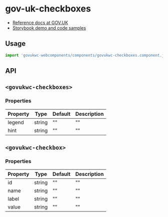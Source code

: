 # gov-uk-checkboxes

- [Reference docs at GOV.UK](https://design-system.service.gov.uk/components/checkboxes/)
- [Storybook demo and code samples](http://tgreyuk.github.io/govuk-webcomponents/storybook/?path=/story/checkboxes/)

## Usage

```javascript
import 'govukwc-webcomponents/components/govukwc-checkboxes.component.js';
```

## API

## `<govukwc-checkboxes>`

### Properties

| Property  |  Type     | Default | Description |
|-----------|-----------|---------|-------------|
| legend|string|""|""
| hint|string|""|""| 

## `<govukwc-checkbox>`

### Properties

| Property  |  Type     | Default | Description |
|-----------|-----------|---------|-------------|
| id|string|""|""
| name|string|""|""
| label|string|""|""
| value|string|""|""| 

